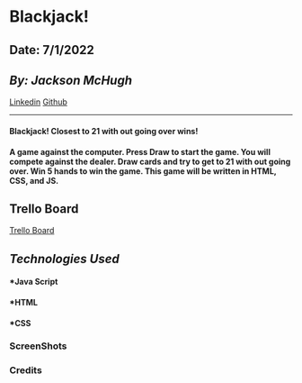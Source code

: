 # **Blackjack!**

## Date: 7/1/2022

## _By: Jackson McHugh_

[Linkedin](https://www.linkedin.com/in/jackson-mchugh-a12668239/) [Github](https://github.com/Jacksonmchugh/Blackjack)

---

#### Blackjack! Closest to 21 with out going over wins!

#### A game against the computer. Press Draw to start the game. You will compete against the dealer. Draw cards and try to get to 21 with out going over. Win 5 hands to win the game. This game will be written in HTML, CSS, and JS.

## Trello Board

[Trello Board](https://trello.com/b/B81u95ds/blackjack)

## _Technologies Used_

#### \*Java Script

#### \*HTML

#### \*CSS

### **ScreenShots**

### **Credits**
